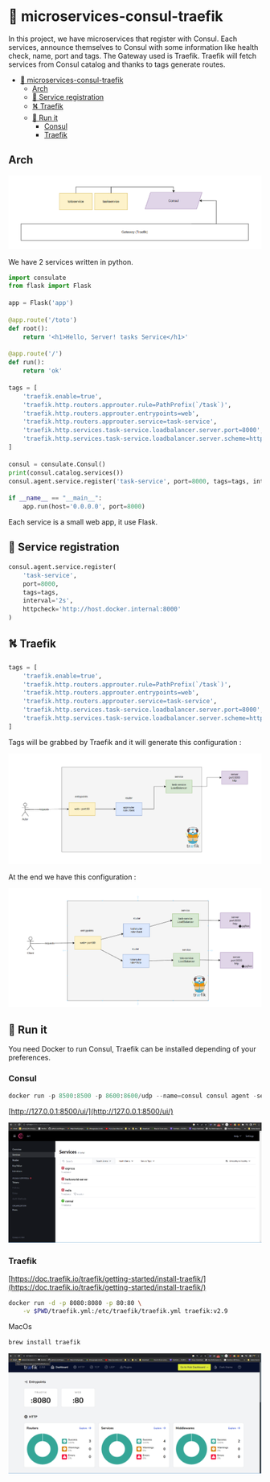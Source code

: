 # 🦠 microservices-consul-traefik

In this project, we have microservices that register with Consul. Each services, announce themselves to Consul with some information like health check, name, port and tags. The Gateway used is Traefik. Traefik will fetch services from Consul catalog and thanks to tags generate routes.

- [🦠 microservices-consul-traefik](#---microservices-consul-traefik)
  - [Arch](#arch)
  - [📒 Service registration](#---service-registration)
  - [⛕ Traefik](#--traefik)
  - [🚀 Run it](#---run-it)
    - [Consul](#consul)
    - [Traefik](#traefik)

## Arch

![Untitled](doc/Untitled.png)

We have 2 services written in python.

```python
import consulate
from flask import Flask

app = Flask('app')

@app.route('/toto')
def root():
    return '<h1>Hello, Server! tasks Service</h1>'

@app.route('/')
def run():
    return 'ok'

tags = [
    'traefik.enable=true',
    'traefik.http.routers.approuter.rule=PathPrefix(`/task`)',
    'traefik.http.routers.approuter.entrypoints=web',
    'traefik.http.routers.approuter.service=task-service',
    'traefik.http.services.task-service.loadbalancer.server.port=8000',
    'traefik.http.services.task-service.loadbalancer.server.scheme=http'
]

consul = consulate.Consul()
print(consul.catalog.services())
consul.agent.service.register('task-service', port=8000, tags=tags, interval='2s', httpcheck='http://host.docker.internal:8000')

if __name__ == "__main__":
    app.run(host='0.0.0.0', port=8000)
```

Each service is a small web app, it use Flask.

## 📒 Service registration

```python
consul.agent.service.register(
	'task-service',
	port=8000,
	tags=tags,
	interval='2s',
	httpcheck='http://host.docker.internal:8000'
)

```

## ⛕ Traefik

```python
tags = [
    'traefik.enable=true',
    'traefik.http.routers.approuter.rule=PathPrefix(`/task`)',
    'traefik.http.routers.approuter.entrypoints=web',
    'traefik.http.routers.approuter.service=task-service',
    'traefik.http.services.task-service.loadbalancer.server.port=8000',
    'traefik.http.services.task-service.loadbalancer.server.scheme=http'
]
```

Tags will be grabbed by Traefik and it will generate this configuration :

![Untitled](doc/Untitled%201.png)

At the end we have this configuration :

![Untitled](doc/Untitled%202.png)

## 🚀 Run it

You need Docker to run Consul, Traefik can be installed depending of your preferences.

### Consul

```python
docker run -p 8500:8500 -p 8600:8600/udp --name=consul consul agent -server -bootstrap -ui -client="0.0.0.0"
```

[http://127.0.0.1:8500/ui/](http://127.0.0.1:8500/ui/)

![Untitled](doc/Untitled%203.png)

### Traefik

[https://doc.traefik.io/traefik/getting-started/install-traefik/](https://doc.traefik.io/traefik/getting-started/install-traefik/)

```bash
docker run -d -p 8080:8080 -p 80:80 \
    -v $PWD/traefik.yml:/etc/traefik/traefik.yml traefik:v2.9
```

MacOs

```bash
brew install traefik
```

![Untitled](doc/Untitled%204.png)

